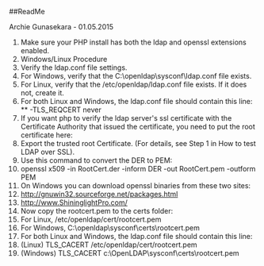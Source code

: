 ##ReadMe

Archie Gunasekara - 01.05.2015

1. Make sure your PHP install has both the ldap and openssl extensions enabled.
2. Windows/Linux Procedure
3. Verify the ldap.conf file settings.
4. For Windows, verify that the C:\openldap\sysconf\ldap.conf file exists.
5. For Linux, verify that the /etc/openldap/ldap.conf file exists. If it does not, create it.
6. For both Linux and Windows, the ldap.conf file should contain this line:
** -TLS_REQCERT     never
8. If you want php to verify the ldap server's ssl certificate with the Certificate Authority that issued the certificate, you need to put the root certificate here:
9. Export the trusted root Certificate. (For details, see Step 1 in How to test LDAP over SSL).
10. Use this command to convert the DER to PEM:
11. openssl x509 -in RootCert.der -inform DER -out RootCert.pem -outform PEM
12. On Windows you can download openssl binaries from these two sites:
13. http://gnuwin32.sourceforge.net/packages.html
14. http://www.ShininglightPro.com/
15. Now copy the rootcert.pem to the certs folder:
16. For Linux, /etc/openldap/cert/rootcert.pem
17. For Windows, C:\openldap\sysconf\certs\rootcert.pem
18. For both Linux and Windows, the ldap.conf file should contain this line:
19. (Linux)  TLS_CACERT /etc/openldap/cert/rootcert.pem
20. (Windows) TLS_CACERT c:\OpenLDAP\sysconf\certs\rootcert.pem